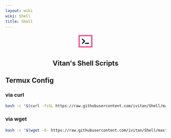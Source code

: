 ```yaml
---
layout: wiki
wiki: Shell
title: Shell
---
```

<p align="center" class="has-mb-6">
<img class="not-gallery-item" height="48" src="/assets/logo/favicon.svg">
<br>
<h2 align="center">Vitan's Shell Scripts</h2>
</p>

## Termux Config
### via curl
```bash
bash -c "$(curl -fsSL https://raw.githubusercontent.com/ivitan/Shell/master/Termux/Termux.sh)"
```

### via wget
```bash
bash -c "$(wget -O- https://raw.githubusercontent.com/ivitan/Shell/master/Termux/Termux.sh)"
```